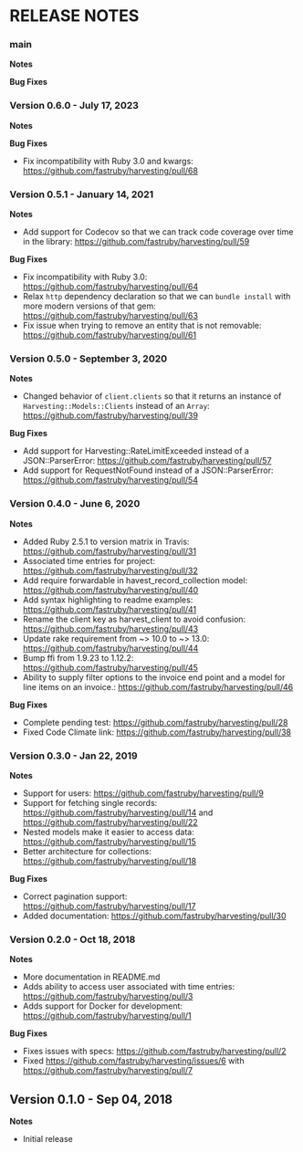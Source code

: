 # RELEASE NOTES

### main

**Notes**

**Bug Fixes**

### Version 0.6.0 - July 17, 2023

**Notes**

**Bug Fixes**

- Fix incompatibility with Ruby 3.0 and kwargs: https://github.com/fastruby/harvesting/pull/68

### Version 0.5.1 - January 14, 2021

**Notes**
- Add support for Codecov so that we can track code coverage over time in the
library: https://github.com/fastruby/harvesting/pull/59

**Bug Fixes**
- Fix incompatibility with Ruby 3.0: https://github.com/fastruby/harvesting/pull/64
- Relax `http` dependency declaration so that we can `bundle install` with more
modern versions of that gem: https://github.com/fastruby/harvesting/pull/63
- Fix issue when trying to remove an entity that is not removable:
https://github.com/fastruby/harvesting/pull/61

### Version 0.5.0 - September 3, 2020

**Notes**
- Changed behavior of `client.clients` so that it returns an instance of `Harvesting::Models::Clients` instead of an `Array`: https://github.com/fastruby/harvesting/pull/39

**Bug Fixes**
- Add support for Harvesting::RateLimitExceeded instead of a JSON::ParserError: https://github.com/fastruby/harvesting/pull/57
- Add support for RequestNotFound instead of a JSON::ParserError: https://github.com/fastruby/harvesting/pull/54

### Version 0.4.0 - June 6, 2020

**Notes**
- Added Ruby 2.5.1 to version matrix in Travis: https://github.com/fastruby/harvesting/pull/31
- Associated time entries for project: https://github.com/fastruby/harvesting/pull/32
- Add require forwardable in havest_record_collection model: https://github.com/fastruby/harvesting/pull/40
- Add syntax highlighting to readme examples: https://github.com/fastruby/harvesting/pull/41
- Rename the client key as harvest_client to avoid confusion: https://github.com/fastruby/harvesting/pull/43
- Update rake requirement from ~> 10.0 to ~> 13.0: https://github.com/fastruby/harvesting/pull/44
- Bump ffi from 1.9.23 to 1.12.2: https://github.com/fastruby/harvesting/pull/45
- Ability to supply filter options to the invoice end point and a model for line items on an invoice.: https://github.com/fastruby/harvesting/pull/46

**Bug Fixes**

- Complete pending test: https://github.com/fastruby/harvesting/pull/28
- Fixed Code Climate link: https://github.com/fastruby/harvesting/pull/38


### Version 0.3.0 - Jan 22, 2019

**Notes**

- Support for users: https://github.com/fastruby/harvesting/pull/9
- Support for fetching single records: https://github.com/fastruby/harvesting/pull/14 and https://github.com/fastruby/harvesting/pull/22
- Nested models make it easier to access data: https://github.com/fastruby/harvesting/pull/15
- Better architecture for collections: https://github.com/fastruby/harvesting/pull/18

**Bug Fixes**

- Correct pagination support: https://github.com/fastruby/harvesting/pull/17
- Added documentation: https://github.com/fastruby/harvesting/pull/30

### Version 0.2.0 - Oct 18, 2018

**Notes**

- More documentation in README.md
- Adds ability to access user associated with time entries: https://github.com/fastruby/harvesting/pull/3
- Adds support for Docker for development: https://github.com/fastruby/harvesting/pull/1

**Bug Fixes**

- Fixes issues with specs: https://github.com/fastruby/harvesting/pull/2
- Fixed https://github.com/fastruby/harvesting/issues/6 with https://github.com/fastruby/harvesting/pull/7

## Version 0.1.0 - Sep 04, 2018

**Notes**

- Initial release
